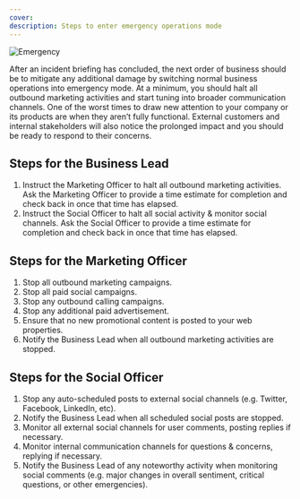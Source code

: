 ```yaml
---
cover:
description: Steps to enter emergency operations mode
---
```

![Emergency](/assets/images/headers/BIR-EmergencyBizOps.png)

After an incident briefing has concluded, the next order of business should be to mitigate any additional damage by switching normal business operations into emergency mode. At a minimum, you should halt all outbound marketing activities and start tuning into broader communication channels. One of the worst times to draw new attention to your company or its products are when they aren’t fully functional. External customers and internal stakeholders will also notice the prolonged impact and you should be ready to respond to their concerns.

## Steps for the Business Lead

1. Instruct the Marketing Officer to halt all outbound marketing activities. Ask the Marketing Officer to provide a time estimate for completion and check back in once that time has elapsed.
1. Instruct the Social Officer to halt all social activity & monitor social channels. Ask the Social Officer to provide a time estimate for completion and check back in once that time has elapsed.

## Steps for the Marketing Officer
1. Stop all outbound marketing campaigns.
1. Stop all paid social campaigns.
1. Stop any outbound calling campaigns.
1. Stop any additional paid advertisement.
1. Ensure that no new promotional content is posted to your web properties.
1. Notify the Business Lead when all outbound marketing activities are stopped.

## Steps for the Social Officer
1. Stop any auto-scheduled posts to external social channels (e.g. Twitter, Facebook, LinkedIn, etc).
1. Notify the Business Lead when all scheduled social posts are stopped.
1. Monitor all external social channels for user comments, posting replies if necessary.
1. Monitor internal communication channels for questions & concerns, replying if necessary.
1. Notify the Business Lead of any noteworthy activity when monitoring social comments (e.g. major changes in overall sentiment, critical questions, or other emergencies).
